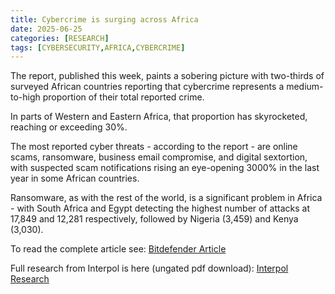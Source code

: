 ```yaml
---
title: Cybercrime is surging across Africa
date: 2025-06-25
categories: [RESEARCH]
tags: [CYBERSECURITY,AFRICA,CYBERCRIME]
---
```


The report, published this week, paints a sobering picture with two-thirds of surveyed African countries reporting that cybercrime represents a medium-to-high proportion of their total reported crime.

In parts of Western and Eastern Africa, that proportion has skyrocketed, reaching or exceeding 30%.

The most reported cyber threats - according to the report - are online scams, ransomware, business email compromise, and digital sextortion, with suspected scam notifications rising an eye-opening 3000% in the last year in some African countries.

Ransomware, as with the rest of the world, is a significant problem in Africa - with South Africa and Egypt detecting the highest number of attacks at 17,849 and 12,281 respectively, followed by Nigeria (3,459) and Kenya (3,030).

To read the complete article see: [Bitdefender Article](https://www.bitdefender.com/en-us/blog/hotforsecurity/cybercrime-surging-across-africa) 

Full research from Interpol is here (ungated pdf download): [Interpol Research](https://www.interpol.int/en/content/download/23094/file/Cybercrime_Africa%20Cyberthreat%20Assessment%20Report_Design_FINAL.pdf) 
